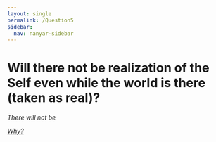 ```yaml
---
layout: single
permalink: /Question5
sidebar:
  nav: nanyar-sidebar
---
```


# Will there not be realization of the Self even while the world is there (taken as real)?

_There will not be_

[_Why?_](/Question6)

